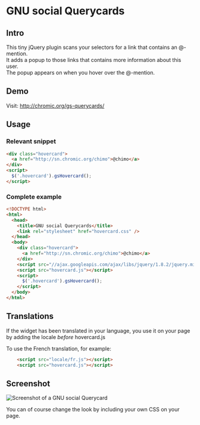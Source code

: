 # GNU social Querycards

## Intro

This tiny jQuery plugin scans your selectors for a link that contains an @-mention.  
It adds a popup to those links that contains more information about this user.  
The popup appears on when you hover over the @-mention.

## Demo

Visit: http://chromic.org/gs-querycards/

## Usage

### Relevant snippet

```html
<div class="hovercard">
  <a href="http://sn.chromic.org/chimo">@chimo</a>
</div>
<script>
  $('.hovercard').gsHovercard();
</script>
```

### Complete example

```html
<!DOCTYPE html>
<html>
  <head>
    <title>GNU social Querycards</title>
    <link rel="stylesheet" href="hovercard.css" />
  </head>
  <body>
    <div class="hovercard">
      <a href="http://sn.chromic.org/chimo">@chimo</a>
    </div>
    <script src="//ajax.googleapis.com/ajax/libs/jquery/1.8.2/jquery.min.js"></script>
    <script src="hovercard.js"></script>
    <script>
      $('.hovercard').gsHovercard();
    </script>
  </body>
</html>
```

## Translations

If the widget has been translated in your language, you use it on your page by adding the locale *before* hovercard.js

To use the French translation, for example:

```html
    <script src="locale/fr.js"></script>
    <script src="hovercard.js"></script>
```

## Screenshot

![Screenshot of a GNU social Querycard](https://chimo.github.io/gs-querycards/gsqc.png)

You can of course change the look by including your own CSS on your page.

